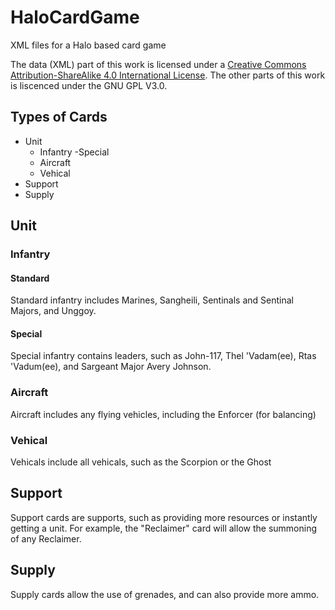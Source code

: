 # HaloCardGame
XML files for a Halo based card game  

The data (XML) part of this work is licensed under a [Creative Commons Attribution-ShareAlike 4.0 International License](http://creativecommons.org/licenses/by-sa/4.0/). The other parts of this work is liscenced under the GNU GPL V3.0.

## Types of Cards
- Unit
  - Infantry
    -Special
  - Aircraft
  - Vehical
- Support
- Supply

## Unit
### Infantry
#### Standard
Standard infantry includes Marines, Sangheili, Sentinals and Sentinal Majors, and Unggoy.
#### Special
Special infantry contains leaders, such as John-117, Thel 'Vadam(ee), Rtas 'Vadum(ee), and Sargeant Major Avery Johnson.
### Aircraft
Aircraft includes any flying vehicles, including the Enforcer (for balancing)
### Vehical
Vehicals include all vehicals, such as the Scorpion or the Ghost
## Support
Support cards are supports, such as providing more resources or instantly getting a unit. For example, the "Reclaimer" card will allow the summoning of any Reclaimer.
## Supply
Supply cards allow the use of grenades, and can also provide more ammo.
